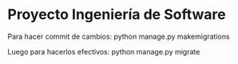 # Proyecto Ingeniería de Software

Para hacer commit de cambios:
    python manage.py makemigrations

Luego para hacerlos efectivos:
    python manage.py migrate

